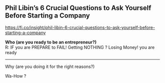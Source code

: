 ## Phil Libin’s 6 Crucial Questions to Ask Yourself Before Starting a Company 
https://fi.co/insight/phil-libin-6-crucial-questions-to-ask-yourself-before-starting-a-company

**Who (are you ready to be an entrepreneur?)**
<br>
R: IF you are PREPARE to FAIL! Getting NOTHING ? Losing Money! you are ready

****
Why (are you doing it for the right reasons?)


Wa-How ? 

